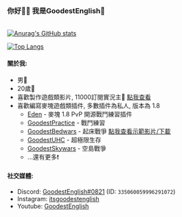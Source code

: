 ### 你好🙋‍♂️ 我是GoodestEnglish💎
\
[![Anurag's GitHub stats](https://github-readme-stats.vercel.app/api?username=GoodestEnglish&count_private=true&show_icons=true&theme=dracula)](https://github.com/anuraghazra/github-readme-stats)

[![Top Langs](https://github-readme-stats.vercel.app/api/top-langs/?username=GoodestEnglish&theme=dracula)](https://github.com/anuraghazra/github-readme-stats)

#### 關於我:

- 男👦
- 20歲🐴
- 喜歡製作遊戲類影片, 11000訂閱實況主🔴 [點我查看](https://youtube.com/c/goodestenglishpvp)
- 喜歡編寫麥塊遊戲類插件, 多數插件為私人, 版本為 1.8
  * [Eden](https://github.com/RealGoodestEnglish/Eden) - 麥塊 1.8 PvP 開源戰鬥練習插件
  * [GoodestPractice](https://github.com/RealGoodestEnglish/GoodestPractice) - 戰鬥練習
  * [GoodestBedwars](https://github.com/RealGoodestEnglish/GoodestBedwars) - 起床戰爭 [點我查看示範影片/下載](https://youtu.be/9JFr9ZhGV-g)
  * [GoodestUHC](https://github.com/RealGoodestEnglish/ShitUHC) - 超極限生存
  * [GoodestSkywars](https://github.com/RealGoodestEnglish/GoodestSkywars) - 空島戰爭
  * ...還有更多❗
 
 #### 社交媒體:
 - Discord: [GoodestEnglish#0821](https://discord.com/users/335060059996291072) (ID: `335060059996291072`)
 - Instagram: [itsgoodestenglish](https://www.instagram.com/itsgoodestenglish)
 - Youtube: [GoodestEnglish](https://youtube.com/c/goodestenglishpvp)
